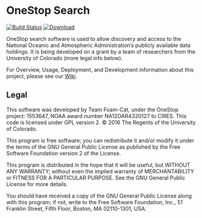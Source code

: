 OneStop Search
===

[![Build Status](https://travis-ci.org/cedardevs/onestop.svg?branch=master)](https://travis-ci.org/cedardevs/onestop)
[ ![Download](https://api.bintray.com/packages/cedardevs/maven/onestop/images/download.svg) ](https://bintray.com/cedardevs/maven/onestop/_latestVersion)

OneStop search software is used to allow discovery and access to the
National Oceanic and Atmospheric Administration’s publicly available
data holdings. It is being developed on a grant by a team of researchers
from the University of Colorado (more legal info below).

For Overview, Usage, Deployment, and Development information about this project, please see our [Wiki](https://github.com/cedardevs/onestop/wiki).

## Legal

This software was developed by Team Foam-Cat,
under the OneStop project: 1553647,
NOAA award number NA12OAR4320127 to CIRES.
This code is licensed under GPL version 2.
© 2016 The Regents of the University of Colorado.

This program is free software; you can redistribute it and/or
modify it under the terms of the GNU General Public License
as published by the Free Software Foundation version 2
of the License.

This program is distributed in the hope that it will be useful,
but WITHOUT ANY WARRANTY; without even the implied warranty of
MERCHANTABILITY or FITNESS FOR A PARTICULAR PURPOSE.  See the
GNU General Public License for more details.

You should have received a copy of the GNU General Public License
along with this program; if not, write to the Free Software
Foundation, Inc., 51 Franklin Street, Fifth Floor, Boston, MA  02110-1301, USA.
